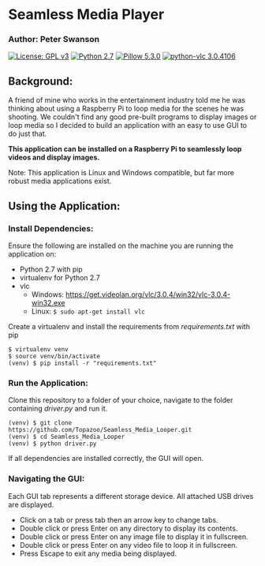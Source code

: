 # Seamless Media Player
### Author: Peter Swanson
[![License: GPL v3](https://img.shields.io/badge/License-GPL%20v3-blue.svg)](https://www.gnu.org/licenses/gpl-3.0)
[![Python 2.7](https://img.shields.io/badge/Python-2.7-brightgreen.svg)](https://www.python.org/downloads/release/python-2714/)
[![Pillow 5.3.0](https://img.shields.io/badge/Pillow-5.3.0-brightgreen.svg)](https://pypi.org/project/Pillow/5.3.0/)
[![python-vlc 3.0.4106](https://img.shields.io/badge/python–vlc-3.0.4106-brightgreen.svg)](https://pypi.org/project/python-vlc/3.0.4106/)

## Background:
A friend of mine who works in the entertainment industry told me he was thinking
about using a Raspberry Pi to loop media for the scenes he was shooting. We couldn't find
any good pre-built programs to display images or loop media so I decided to build an 
application with an easy to use GUI to do just that. 

<b>This application can be installed on a Raspberry Pi to seamlessly loop videos and display images.</b>

Note: This application is Linux and Windows compatible, but far more robust media applications exist.

## Using the Application:
### Install Dependencies:
Ensure the following are installed on the machine you are running the application on:
- Python 2.7 with pip
- virtualenv for Python 2.7
- vlc
    - Windows: https://get.videolan.org/vlc/3.0.4/win32/vlc-3.0.4-win32.exe
    - Linux: ``` $ sudo apt-get install vlc ```

Create a virtualenv and install the requirements from <i>requirements.txt</i> with pip
```
$ virtualenv venv
$ source venv/bin/activate
(venv) $ pip install -r "requirements.txt"
``` 
### Run the Application:
Clone this repository to a folder of your choice, navigate to the folder containing
<i>driver.py</i> and run it.
```
(venv) $ git clone https://github.com/Topazoo/Seamless_Media_Looper.git
(venv) $ cd Seamless_Media_Looper
(venv) $ python driver.py
```
If all dependencies are installed correctly, the GUI will open.

### Navigating the GUI: 
Each GUI tab represents a different storage device. All attached USB drives are
displayed.
- Click on a tab or press tab then an arrow key to change tabs. 
- Double click or press Enter on any directory to display its contents.
- Double click or press Enter on any image file to display it in fullscreen.
- Double click or press Enter on any video file to loop it in fullscreen.
- Press Escape to exit any media being displayed.
